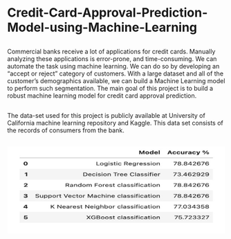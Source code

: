 # Credit-Card-Approval-Prediction-Model-using-Machine-Learning
## 
Commercial banks receive a lot of applications for credit cards. Manually analyzing these applications is
error-prone, and time-consuming. We can automate the task using machine learning. We can do so by
developing an “accept or reject” category of customers. With a large dataset and all of the customer’s
demographics available, we can build a Machine Learning model to perform such segmentation. The
main goal of this project is to build a robust machine learning model for credit card approval prediction.

## 

The data-set used for this project is publicly available at University of California machine learning
repository and Kaggle. This data set consists of the records of consumers from the bank. 

## 

![Receiver Output](https://github.com/ayushkale1909/Credit-Card-Approval-Prediction-Model-using-Machine-Learning/blob/main/Screenshot%202023-09-25%20164542.jpg)
